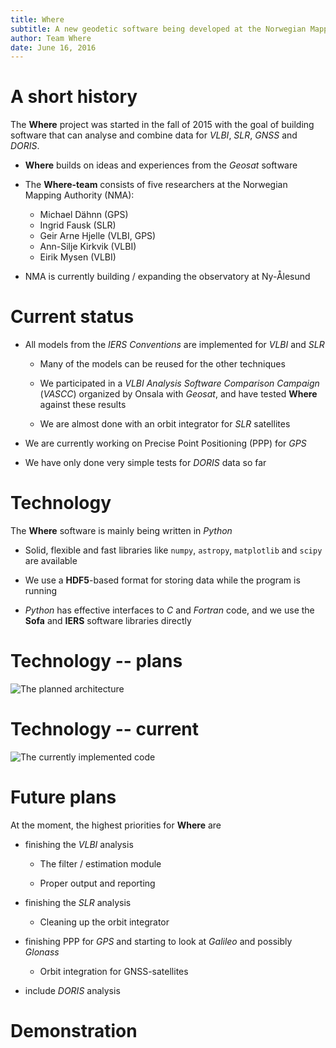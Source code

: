 ```yaml
---
title: Where
subtitle: A new geodetic software being developed at the Norwegian Mapping Authority
author: Team Where
date: June 16, 2016
---
```


# A short history

The **Where** project was started in the fall of 2015 with the goal of building
software that can analyse and combine data for _VLBI_, _SLR_, _GNSS_ and _DORIS_.

+ **Where** builds on ideas and experiences from the _Geosat_ software

+ The **Where-team** consists of five researchers at the Norwegian Mapping
  Authority (NMA):

    + Michael Dähnn (GPS)
    + Ingrid Fausk (SLR)
    + Geir Arne Hjelle (VLBI, GPS)
    + Ann-Silje Kirkvik (VLBI)
    + Eirik Mysen (VLBI)

+ NMA is currently building / expanding the observatory at Ny-Ålesund


# Current status

+ All models from the _IERS Conventions_ are implemented for _VLBI_ and _SLR_

    + Many of the models can be reused for the other techniques

    + We participated in a _VLBI Analysis Software Comparison Campaign_
      (_VASCC_) organized by Onsala with _Geosat_, and have tested **Where**
      against these results

    + We are almost done with an orbit integrator for _SLR_ satellites

+ We are currently working on Precise Point Positioning (PPP) for _GPS_

+ We have only done very simple tests for _DORIS_ data so far


# Technology

The **Where** software is mainly being written in _Python_

+ Solid, flexible and fast libraries like `numpy`, `astropy`, `matplotlib` and
  `scipy` are available

+ We use a **HDF5**-based format for storing data while the program is running

+ _Python_ has effective interfaces to _C_ and _Fortran_ code, and we use the
  **Sofa** and **IERS** software libraries directly


# Technology -- plans

![The planned architecture](figure/code_structure)


# Technology -- current

![The currently implemented code](figure/code_structure_current)


# Future plans

At the moment, the highest priorities for **Where** are

+ finishing the _VLBI_ analysis

    + The filter / estimation module

    + Proper output and reporting

+ finishing the _SLR_ analysis

    + Cleaning up the orbit integrator

+ finishing PPP for _GPS_ and starting to look at _Galileo_ and possibly
  _Glonass_

    + Orbit integration for GNSS-satellites

+ include _DORIS_ analysis


# Demonstration
